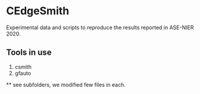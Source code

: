 # CEdgeSmith

Experimental data and scripts to reproduce the results reported in ASE-NIER 2020.

Tools in use
------------
1. csmith 
2. gfauto

** see subfolders, we modified few files in each.
